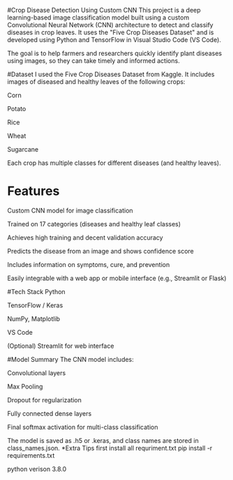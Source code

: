 #Crop Disease Detection Using Custom CNN
This project is a deep learning-based image classification model built using a custom Convolutional Neural Network (CNN) architecture to detect and classify diseases in crop leaves. It uses the "Five Crop Diseases Dataset" and is developed using Python and TensorFlow in Visual Studio Code (VS Code).

The goal is to help farmers and researchers quickly identify plant diseases using images, so they can take timely and informed actions.

 #Dataset
I used the Five Crop Diseases Dataset from Kaggle. It includes images of diseased and healthy leaves of the following crops:

Corn

Potato

Rice

Wheat

Sugarcane

Each crop has multiple classes for different diseases (and healthy leaves).

# Features
Custom CNN model for image classification

Trained on 17 categories (diseases and healthy leaf classes)

Achieves high training and decent validation accuracy

Predicts the disease from an image and shows confidence score

Includes information on symptoms, cure, and prevention

Easily integrable with a web app or mobile interface (e.g., Streamlit or Flask)

#Tech Stack
Python

TensorFlow / Keras

NumPy, Matplotlib

VS Code

(Optional) Streamlit for web interface

#Model Summary
The CNN model includes:

Convolutional layers

Max Pooling

Dropout for regularization

Fully connected dense layers

Final softmax activation for multi-class classification

The model is saved as .h5 or .keras, and class names are stored in class_names.json.
*Extra Tips
first install all requriment.txt
pip install -r requirements.txt

python verison 3.8.0

 
